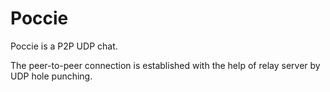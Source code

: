 # Poccie
Poccie is a P2P UDP chat.

The peer-to-peer connection is established with the help of relay server by UDP hole punching.
